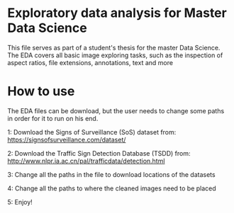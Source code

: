 # Exploratory data analysis for Master Data Science
This file serves as part of a student's thesis for the master Data Science. The EDA covers all basic image exploring tasks, such as the inspection of aspect ratios, file extensions, annotations, text and more

# How to use

The EDA files can be download, but the user needs to change some paths in order for it to run on his end. 

1: Download the Signs of Surveillance (SoS) dataset from: https://signsofsurveillance.com/dataset/

2: Download the Traffic Sign Detection Database (TSDD) from: http://www.nlpr.ia.ac.cn/pal/trafficdata/detection.html

3: Change all the paths in the file to download locations of the datasets

4: Change all the paths to where the cleaned images need to be placed

5: Enjoy!
